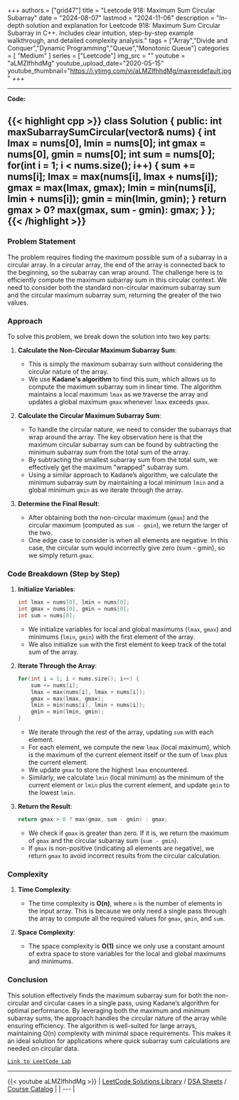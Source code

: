 
+++
authors = ["grid47"]
title = "Leetcode 918: Maximum Sum Circular Subarray"
date = "2024-08-07"
lastmod = "2024-11-06"
description = "In-depth solution and explanation for Leetcode 918: Maximum Sum Circular Subarray in C++. Includes clear intuition, step-by-step example walkthrough, and detailed complexity analysis."
tags = ["Array","Divide and Conquer","Dynamic Programming","Queue","Monotonic Queue"]
categories = [
    "Medium"
]
series = ["Leetcode"]
img_src = ""
youtube = "aLMZIfhhdMg"
youtube_upload_date="2020-05-15"
youtube_thumbnail="https://i.ytimg.com/vi/aLMZIfhhdMg/maxresdefault.jpg"
+++



---
**Code:**

{{< highlight cpp >}}
class Solution {
public:
    int maxSubarraySumCircular(vector<int>& nums) {
        int lmax = nums[0], lmin = nums[0];
        int gmax = nums[0], gmin = nums[0];
        int sum = nums[0];
        for(int i = 1; i < nums.size(); i++) {
            sum += nums[i];
            lmax = max(nums[i], lmax + nums[i]);
            gmax = max(lmax, gmax);
            lmin = min(nums[i], lmin + nums[i]);
            gmin = min(lmin, gmin);
        }
        return gmax > 0? max(gmax, sum - gmin): gmax;
    }
};
{{< /highlight >}}
---

### Problem Statement

The problem requires finding the maximum possible sum of a subarray in a circular array. In a circular array, the end of the array is connected back to the beginning, so the subarray can wrap around. The challenge here is to efficiently compute the maximum subarray sum in this circular context. We need to consider both the standard non-circular maximum subarray sum and the circular maximum subarray sum, returning the greater of the two values.

### Approach

To solve this problem, we break down the solution into two key parts:

1. **Calculate the Non-Circular Maximum Subarray Sum**:
   - This is simply the maximum subarray sum without considering the circular nature of the array.
   - We use **Kadane's algorithm** to find this sum, which allows us to compute the maximum subarray sum in linear time. The algorithm maintains a local maximum `lmax` as we traverse the array and updates a global maximum `gmax` whenever `lmax` exceeds `gmax`.

2. **Calculate the Circular Maximum Subarray Sum**:
   - To handle the circular nature, we need to consider the subarrays that wrap around the array. The key observation here is that the maximum circular subarray sum can be found by subtracting the minimum subarray sum from the total sum of the array.
   - By subtracting the smallest subarray sum from the total sum, we effectively get the maximum "wrapped" subarray sum.
   - Using a similar approach to Kadane’s algorithm, we calculate the minimum subarray sum by maintaining a local minimum `lmin` and a global minimum `gmin` as we iterate through the array.

3. **Determine the Final Result**:
   - After obtaining both the non-circular maximum (`gmax`) and the circular maximum (computed as `sum - gmin`), we return the larger of the two.
   - One edge case to consider is when all elements are negative. In this case, the circular sum would incorrectly give zero (sum - gmin), so we simply return `gmax`.

### Code Breakdown (Step by Step)

1. **Initialize Variables**:
   ```cpp
   int lmax = nums[0], lmin = nums[0];
   int gmax = nums[0], gmin = nums[0];
   int sum = nums[0];
   ```
   - We initialize variables for local and global maximums (`lmax`, `gmax`) and minimums (`lmin`, `gmin`) with the first element of the array.
   - We also initialize `sum` with the first element to keep track of the total sum of the array.

2. **Iterate Through the Array**:
   ```cpp
   for(int i = 1; i < nums.size(); i++) {
       sum += nums[i];
       lmax = max(nums[i], lmax + nums[i]);
       gmax = max(lmax, gmax);
       lmin = min(nums[i], lmin + nums[i]);
       gmin = min(lmin, gmin);
   }
   ```
   - We iterate through the rest of the array, updating `sum` with each element.
   - For each element, we compute the new `lmax` (local maximum), which is the maximum of the current element itself or the sum of `lmax` plus the current element.
   - We update `gmax` to store the highest `lmax` encountered.
   - Similarly, we calculate `lmin` (local minimum) as the minimum of the current element or `lmin` plus the current element, and update `gmin` to the lowest `lmin`.

3. **Return the Result**:
   ```cpp
   return gmax > 0 ? max(gmax, sum - gmin) : gmax;
   ```
   - We check if `gmax` is greater than zero. If it is, we return the maximum of `gmax` and the circular subarray sum (`sum - gmin`).
   - If `gmax` is non-positive (indicating all elements are negative), we return `gmax` to avoid incorrect results from the circular calculation.

### Complexity

1. **Time Complexity**:
   - The time complexity is **O(n)**, where `n` is the number of elements in the input array. This is because we only need a single pass through the array to compute all the required values for `gmax`, `gmin`, and `sum`.

2. **Space Complexity**:
   - The space complexity is **O(1)** since we only use a constant amount of extra space to store variables for the local and global maximums and minimums.

### Conclusion

This solution effectively finds the maximum subarray sum for both the non-circular and circular cases in a single pass, using Kadane’s algorithm for optimal performance. By leveraging both the maximum and minimum subarray sums, the approach handles the circular nature of the array while ensuring efficiency. The algorithm is well-suited for large arrays, maintaining O(n) complexity with minimal space requirements. This makes it an ideal solution for applications where quick subarray sum calculations are needed on circular data.

[`Link to LeetCode Lab`](https://leetcode.com/problems/maximum-sum-circular-subarray/description/)

---
{{< youtube aLMZIfhhdMg >}}
| [LeetCode Solutions Library](https://grid47.xyz/leetcode/) / [DSA Sheets](https://grid47.xyz/sheets/) / [Course Catalog](https://grid47.xyz/courses/) |
| --- |
